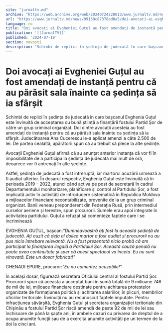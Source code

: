 ```yaml
---
site: "jurnaltv.md"
archive: "https://web.archive.org/web/20240724220013/www.jurnaltv.md/news/99139c87378ad8a5/doi-avocati-ai-evgheniei-gutul-au-fost-amendati-de-instanta-pentru-ca-au-parasit-sala-inainte-ca-sedinta-sa-ia-sfarsit.html"
url: "https://www.jurnaltv.md/news/99139c87378ad8a5/doi-avocati-ai-evgheniei-gutul-au-fost-amendati-de-instanta-pentru-ca-au-parasit-sala-inainte-ca-sedinta-sa-ia-sfarsit.html"
language: ro
title: "Doi avocați ai Evgheniei Guțul au fost amendați de instanță pentru că au părăsit sala înainte ca ședința să ia sfârșit"
publication: '[[JurnalTV]]'
published: '2024-07-19'
section: novosti
description: "Schimbi de replici în ședința de judecată în care bașcanul Evghenia Guțul este învinuită de acceptarea cu bună știință a finanțării fostului Partid Șor de către un grup criminal organizat. Doi dintre avocații acesteia au fost amendați de instanță pentru că au părăsit sala înainte ca ședința să ia sfârșit. Judecătoarea Ana Cucerescu le-a aplicat amenzi a câte 2.500 de lei. De partea cealaltă, apărătorii spun că au trebuit să plece la alte ședințe."
---
```


# Doi avocați ai Evgheniei Guțul au fost amendați de instanță pentru că au părăsit sala înainte ca ședința să ia sfârșit

Schimbi de replici în ședința de judecată în care bașcanul Evghenia Guțul este învinuită de acceptarea cu bună știință a finanțării fostului Partid Șor de către un grup criminal organizat. Doi dintre avocații acesteia au fost amendați de instanță pentru că au părăsit sala înainte ca ședința să ia sfârșit. Judecătoarea Ana Cucerescu le-a aplicat amenzi a câte 2.500 de lei. De partea cealaltă, apărătorii spun că au trebuit să plece la alte ședințe.

Avocații Evgheniei Guțul afirmă că au anunțat anterior instanța că vor fi în imposibilitate de a participa la ședința de judecată mai mult de oră, deoarece vor fi antrenați în alte ședințe.

Astfel, ședința de judecată a fost întreruptă, iar martorul acuzării urmează a fi audiat ulterior. În dosarul respectiv, Evghenia Guțul este învinuită că în perioada 2019 – 2022, atunci când activa pe post de secretară în cadrul Departamentului monitorizare, planificare și control al Partidului Șor, a fost implicată activ în activități de introducere sistematică în Republica Moldova a mijloacelor financiare necontabilizate, provenite de la un grup criminal organizat. Banii veneau preponderent din Federația Rusă, prin intermediul curselor aeriene și terestre, spun procurorii. Sumele erau apoi integrate în activitatea partidului. Guțul a refuzat să comenteze faptele care i se incriminează

EVGHENIA GUȚUL, bașcan:*"Dumneavoastră ați fost la această ședință de judecată. Ați auzit că deja al doilea martor a fost audiat și procurorii nu au pus nicio întrebare relevantă. Nu a fost prezentată nicio probă că am participat la finanțarea ilegală a Partidului Șor. Această cauză penală nu poate avea continuitate și sper că acest spectacol va înceta. Eu nu sunt vinovată. Este un dosar fabricat!"*

GHENADI EPURE, procuror:*"Eu nu comentez acuzațiile!"*

În același dosar, figurează secretara Oficiului central al fostului Partid Șor. Procurorii spun că aceasta a acceptat bani în sumă totală de 9 milioane 746 de mii de lei, mijloace financiare destinate pentru achitarea protestelor organizate de formațiunea politică și achitarea salariilor, în plicuri, membrilor oficiilor teritoriale. Învinuiții nu au recunoscut faptele imputate. Pentru infracțiunea săvârșită, Evghenia Guțul și secretara organizației teritoriale din Chișinău a fostului Partid Șor riscă amendă de peste 92 de mii de lei sau închisoare de până la șapte ani, în ambele cazuri cu privarea de dreptul de a ocupa anumite funcţii sau de a exercita anumite activități pe un termen de la doi la cinci ani.